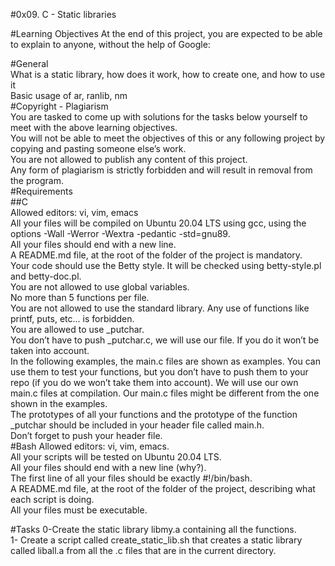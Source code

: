 #0x09. C - Static libraries

#Learning Objectives
At the end of this project, you are expected to be able to explain to anyone, without the help of Google:  

#General  
What is a static library, how does it work, how to create one, and how to use it  
Basic usage of ar, ranlib, nm  
#Copyright - Plagiarism  
You are tasked to come up with solutions for the tasks below yourself to meet with the above learning objectives.  
You will not be able to meet the objectives of this or any following project by copying and pasting someone else’s work.  
You are not allowed to publish any content of this project.  
Any form of plagiarism is strictly forbidden and will result in removal from the program.  
#Requirements  
##C  
Allowed editors: vi, vim, emacs  
All your files will be compiled on Ubuntu 20.04 LTS using gcc, using the options -Wall -Werror -Wextra -pedantic -std=gnu89.  
All your files should end with a new line.  
A README.md file, at the root of the folder of the project is mandatory.  
Your code should use the Betty style. It will be checked using betty-style.pl and betty-doc.pl.  
You are not allowed to use global variables.  
No more than 5 functions per file.  
You are not allowed to use the standard library. Any use of functions like printf, puts, etc… is forbidden.  
You are allowed to use _putchar.  
You don’t have to push _putchar.c, we will use our file. If you do it won’t be taken into account.  
In the following examples, the main.c files are shown as examples. You can use them to test your functions, but you don’t have to push them to your repo (if you do we won’t take them into account). We will use our own main.c files at compilation. Our main.c files might be different from the one shown in the examples.  
The prototypes of all your functions and the prototype of the function _putchar should be included in your header file called main.h.  
Don’t forget to push your header file.  
#Bash
Allowed editors: vi, vim, emacs.  
All your scripts will be tested on Ubuntu 20.04 LTS.  
All your files should end with a new line (why?).  
The first line of all your files should be exactly #!/bin/bash.   
A README.md file, at the root of the folder of the project, describing what each script is doing.  
All your files must be executable.   

#Tasks
0-Create the static library libmy.a containing all the functions.  
1- Create a script called create_static_lib.sh that creates a static library called liball.a from all the .c files that are in the current directory.  
